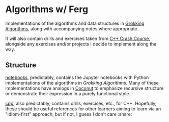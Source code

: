 # Algorithms w/ Ferg
Implementations of the algorithms and data structures in [Grokking Algorithms](https://www.manning.com/books/grokking-algorithms), along with accompanying notes where appropriate.

It will also contain drills and exercises taken from [C++ Crash Course](https://nostarch.com/cppcrashcourse), alongside any exercises and/or projects I decide to implement along the way.

## Structure
[notebooks](./notebooks), predictably, contains the Jupyter notebooks with Python implementations of the algorithms in _Grokking Algorithms_. Many of these implementations have analogs in [Coconut](https://coconut-lang.org/) to emphasize recursive structure or demonstrate their expression in a purely functional style.

[cpp](./cpp), also predictably, contains drills, exercises, etc., for C++. Hopefully, these should be useful references for other learners aiming to learn via an "idiom-first" approach, but if not, I guess I don't care :share:
